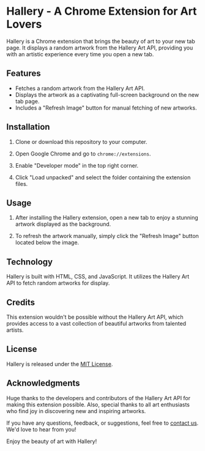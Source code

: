 # Hallery - A Chrome Extension for Art Lovers

Hallery is a Chrome extension that brings the beauty of art to your new tab page. It displays a random artwork from the Hallery Art API, providing you with an artistic experience every time you open a new tab.



## Features

- Fetches a random artwork from the Hallery Art API.
- Displays the artwork as a captivating full-screen background on the new tab page.
- Includes a "Refresh Image" button for manual fetching of new artworks.

## Installation

1. Clone or download this repository to your computer.

2. Open Google Chrome and go to `chrome://extensions`.

3. Enable "Developer mode" in the top right corner.

4. Click "Load unpacked" and select the folder containing the extension files.

## Usage

1. After installing the Hallery extension, open a new tab to enjoy a stunning artwork displayed as the background.

2. To refresh the artwork manually, simply click the "Refresh Image" button located below the image.

## Technology

Hallery is built with HTML, CSS, and JavaScript. It utilizes the Hallery Art API to fetch random artworks for display.

## Credits

This extension wouldn't be possible without the Hallery Art API, which provides access to a vast collection of beautiful artworks from talented artists.

## License

Hallery is released under the [MIT License](LICENSE).

## Acknowledgments

Huge thanks to the developers and contributors of the Hallery Art API for making this extension possible. Also, special thanks to all art enthusiasts who find joy in discovering new and inspiring artworks.

If you have any questions, feedback, or suggestions, feel free to [contact us](mailto:nimiologyy@gmail.com). We'd love to hear from you!

Enjoy the beauty of art with Hallery!
